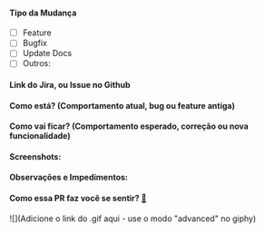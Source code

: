 #### Tipo da Mudança ####

- [ ] Feature
- [ ] Bugfix
- [ ] Update Docs
- [ ] Outros:

#### Link do Jira, ou Issue no Github ####

<!--- Obrigatório -->

#### Como está? (Comportamento atual, bug ou feature antiga) ####

<!--- Obrigatório -->

#### Como vai ficar? (Comportamento esperado, correção ou nova funcionalidade) ####

<!--- Obrigatório -->

#### Screenshots: ####

<!--- Opcional | Adicione screenshots ou gif mostrando a mudança, mostre o antes e o depois -->

#### Observações e Impedimentos: ####

<!--- Opcional -->

#### Como essa PR faz você se sentir? [:link:](http://giphy.com/) ####

<!-- Opcional | Busque no http://giphy.com/ o gif que demostra como está se sentido com essa PR -->

![](Adicione o link do .gif aqui - use o modo "advanced" no giphy)

<!-- Exemplo: ![](https://media.giphy.com/media/SEhVb3H1uZIWI/giphy.gif) -->
